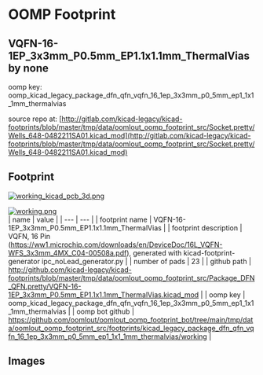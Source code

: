 # OOMP Footprint  
## VQFN-16-1EP_3x3mm_P0.5mm_EP1.1x1.1mm_ThermalVias  by none  
  
oomp key: oomp_kicad_legacy_package_dfn_qfn_vqfn_16_1ep_3x3mm_p0_5mm_ep1_1x1_1mm_thermalvias  
  
source repo at: [http://gitlab.com/kicad-legacy/kicad-footprints/blob/master/tmp/data/oomlout_oomp_footprint_src/Socket.pretty/Wells_648-0482211SA01.kicad_mod](http://gitlab.com/kicad-legacy/kicad-footprints/blob/master/tmp/data/oomlout_oomp_footprint_src/Socket.pretty/Wells_648-0482211SA01.kicad_mod)  
## Footprint  
  
[![working_kicad_pcb_3d.png](working_kicad_pcb_3d_600.png)](working_kicad_pcb_3d.png)  
  
[![working.png](working_600.png)](working.png)  
| name | value | 
| --- | --- | 
| footprint name | VQFN-16-1EP_3x3mm_P0.5mm_EP1.1x1.1mm_ThermalVias | 
| footprint description | VQFN, 16 Pin (https://ww1.microchip.com/downloads/en/DeviceDoc/16L_VQFN-WFS_3x3mm_4MX_C04-00508a.pdf), generated with kicad-footprint-generator ipc_noLead_generator.py | 
| number of pads | 23 | 
| github path | http://github.com/kicad-legacy/kicad-footprints/blob/master/tmp/data/oomlout_oomp_footprint_src/Package_DFN_QFN.pretty/VQFN-16-1EP_3x3mm_P0.5mm_EP1.1x1.1mm_ThermalVias.kicad_mod | 
| oomp key | oomp_kicad_legacy_package_dfn_qfn_vqfn_16_1ep_3x3mm_p0_5mm_ep1_1x1_1mm_thermalvias | 
| oomp bot github | https://github.com/oomlout/oomlout_oomp_footprint_bot/tree/main/tmp/data/oomlout_oomp_footprint_src/footprints/kicad_legacy_package_dfn_qfn_vqfn_16_1ep_3x3mm_p0_5mm_ep1_1x1_1mm_thermalvias/working | 
## Images  
